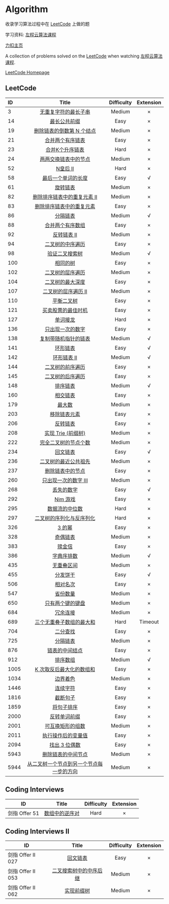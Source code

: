 # Algorithm

收录学习算法过程中在 [LeetCode](https://leetcode-cn.com/) 上做的题

学习资料: [左程云算法课程](https://www.bilibili.com/video/BV13g41157hK?spm_id_from=333.999.0.0)

[力扣主页](https://leetcode-cn.com/u/neohv/)

A collection of problems solved on the [LeetCode](https://leetcode-cn.com/) when watching [左程云算法课程](https://www.bilibili.com/video/BV13g41157hK?spm_id_from=333.999.0.0).

[LeetCode Homepage](https://leetcode-cn.com/u/neohv/)

## LeetCode

| ID   |                            Title                             | Difficulty | Extension |
| :--- | :----------------------------------------------------------: | :--------: | :-------: |
| 3    | [无重复字符的最长子串](https://leetcode-cn.com/problems/longest-substring-without-repeating-characters/) |   Medium   |     ×     |
| 14   | [最长公共前缀](https://leetcode-cn.com/problems/longest-common-prefix/) |    Easy    |     ×     |
| 19   | [删除链表的倒数第 N 个结点](https://leetcode-cn.com/problems/remove-nth-node-from-end-of-list/) |   Medium   |     ×     |
| 21   | [合并两个有序链表](https://leetcode-cn.com/problems/merge-two-sorted-lists/) |    Easy    |     ×     |
| 23   | [合并K个升序链表](https://leetcode-cn.com/problems/merge-k-sorted-lists/) |    Hard    |     ×     |
| 24   | [两两交换链表中的节点](https://leetcode-cn.com/problems/swap-nodes-in-pairs/) |   Medium   |     ×     |
| 52   |  [N皇后 II](https://leetcode-cn.com/problems/n-queens-ii/)   |    Hard    |     ×     |
| 58   | [最后一个单词的长度](https://leetcode-cn.com/problems/length-of-last-word) |    Easy    |     √     |
| 61   |   [旋转链表](https://leetcode-cn.com/problems/rotate-list)   |   Medium   |     ×     |
| 82   | [删除排序链表中的重复元素 II](https://leetcode-cn.com/problems/remove-duplicates-from-sorted-list-ii) |   Medium   |     ×     |
| 83   | [删除排序链表中的重复元素](https://leetcode-cn.com/problems/remove-duplicates-from-sorted-list) |    Easy    |     ×     |
| 86   | [分隔链表](https://leetcode-cn.com/problems/partition-list)  |   Medium   |     √     |
| 88   | [合并两个有序数组](https://leetcode-cn.com/problems/merge-sorted-array) |    Easy    |     ×     |
| 92   | [反转链表 II](https://leetcode-cn.com/problems/reverse-linked-list-ii) |   Medium   |     ×     |
| 94   | [二叉树的中序遍历](https://leetcode-cn.com/problems/binary-tree-inorder-traversal) |    Easy    |     ×     |
| 98   | [验证二叉搜索树](https://leetcode-cn.com/problems/validate-binary-search-tree) |   Medium   |     √     |
| 100  |     [相同的树](https://leetcode.com/problems/same-tree/)     |    Easy    |     ×     |
| 102  | [二叉树的层序遍历](https://leetcode-cn.com/problems/binary-tree-level-order-traversal) |   Medium   |     ×     |
| 104  | [二叉树的最大深度](https://leetcode-cn.com/problems/maximum-depth-of-binary-tree) |    Easy    |     ×     |
| 107  | [二叉树的层序遍历 II](https://leetcode-cn.com/problems/binary-tree-level-order-traversal-ii) |   Medium   |     ×     |
| 110  | [平衡二叉树](https://leetcode-cn.com/problems/balanced-binary-tree) |    Easy    |     ×     |
| 121  | [买卖股票的最佳时机](https://leetcode-cn.com/problems/best-time-to-buy-and-sell-stock) |    Easy    |     ×     |
| 127  |   [单词接龙](https://leetcode-cn.com/problems/word-ladder)   |    Hard    |     ×     |
| 136  | [只出现一次的数字](https://leetcode-cn.com/problems/single-number) |    Easy    |     ×     |
| 138  | [复制带随机指针的链表](https://leetcode-cn.com/problems/copy-list-with-random-pointer) |   Medium   |     √     |
| 141  | [环形链表](https://leetcode-cn.com/problems/linked-list-cycle) |    Easy    |     √     |
| 142  | [环形链表 II](https://leetcode-cn.com/problems/linked-list-cycle-ii) |   Medium   |     √     |
| 144  | [二叉树的前序遍历](https://leetcode-cn.com/problems/binary-tree-preorder-traversal) |    Easy    |     ×     |
| 145  | [二叉树的后序遍历](https://leetcode-cn.com/problems/binary-tree-postorder-traversal) |    Easy    |     ×     |
| 148  |    [排序链表](https://leetcode-cn.com/problems/sort-list)    |   Medium   |     √     |
| 160  | [相交链表](https://leetcode-cn.com/problems/intersection-of-two-linked-lists) |    Easy    |     ×     |
| 179  |  [最大数](https://leetcode-cn.com/problems/largest-number/)  |   Medium   |     ×     |
| 203  | [移除链表元素](https://leetcode-cn.com/problems/remove-linked-list-elements) |    Easy    |     ×     |
| 206  | [反转链表](https://leetcode-cn.com/problems/reverse-linked-list) |    Easy    |     ×     |
| 208  | [实现 Trie (前缀树)](https://leetcode-cn.com/problems/implement-trie-prefix-tree) |   Medium   |     ×     |
| 222  | [完全二叉树的节点个数](https://leetcode-cn.com/problems/count-complete-tree-nodes) |   Medium   |     ×     |
| 234  | [回文链表](https://leetcode-cn.com/problems/palindrome-linked-list) |    Easy    |     √     |
| 236  | [二叉树的最近公共祖先](https://leetcode-cn.com/problems/lowest-common-ancestor-of-a-binary-tree) |   Medium   |     ×     |
| 237  | [删除链表中的节点](https://leetcode-cn.com/problems/delete-node-in-a-linked-list) |    Easy    |     ×     |
| 260  | [只出现一次的数字 III](https://leetcode-cn.com/problems/single-number-iii) |   Medium   |     ×     |
| 268  | [丢失的数字](https://leetcode-cn.com/problems/missing-number) |    Easy    |     √     |
| 292  |    [Nim 游戏](https://leetcode-cn.com/problems/nim-game)     |    Easy    |     ×     |
| 295  | [数据流的中位数](https://leetcode-cn.com/problems/find-median-from-data-stream) |    Hard    |     ×     |
| 297  | [二叉树的序列化与反序列化](https://leetcode-cn.com/problems/serialize-and-deserialize-binary-tree) |    Hard    |     ×     |
| 326  |  [3 的幂](https://leetcode-cn.com/problems/power-of-three)   |    Easy    |     ×     |
| 328  | [奇偶链表](https://leetcode-cn.com/problems/odd-even-linked-list) |   Medium   |     ×     |
| 383  |    [赎金信](https://leetcode-cn.com/problems/ransom-note)    |    Easy    |     ×     |
| 386  | [字典序排数](https://leetcode-cn.com/problems/lexicographical-numbers/) |   Medium   |     √     |
| 435  | [无重叠区间](https://leetcode-cn.com/problems/non-overlapping-intervals/) |   Medium   |     ×     |
| 455  | [分发饼干](https://leetcode-cn.com/problems/assign-cookies/) |    Easy    |     √     |
| 506  | [相对名次](https://leetcode-cn.com/problems/relative-ranks)  |    Easy    |     ×     |
| 547  | [省份数量](https://leetcode-cn.com/problems/number-of-provinces) |   Medium   |     ×     |
| 650  | [只有两个键的键盘](https://leetcode-cn.com/problems/2-keys-keyboard) |   Medium   |     ×     |
| 684  | [冗余连接](https://leetcode-cn.com/problems/redundant-connection) |   Medium   |     ×     |
| 689  | [三个无重叠子数组的最大和](https://leetcode-cn.com/problems/maximum-sum-of-3-non-overlapping-subarrays/) |    Hard    |  Timeout  |
| 704  |  [二分查找](https://leetcode-cn.com/problems/binary-search)  |    Easy    |     ×     |
| 725  | [分隔链表](https://leetcode-cn.com/problems/split-linked-list-in-parts) |   Medium   |     ×     |
| 876  | [链表的中间结点](https://leetcode-cn.com/problems/middle-of-the-linked-list) |    Easy    |     ×     |
| 912  |  [排序数组](https://leetcode-cn.com/problems/sort-an-array)  |   Medium   |     √     |
| 1005 | [K 次取反后最大化的数组和](https://leetcode-cn.com/problems/maximize-sum-of-array-after-k-negations) |    Easy    |     ×     |
| 1034 | [边界着色](https://leetcode-cn.com/problems/coloring-a-border) |   Medium   |     ×     |
| 1446 | [连续字符](https://leetcode-cn.com/problems/consecutive-characters/) |    Easy    |     ×     |
| 1816 | [截断句子](https://leetcode-cn.com/problems/truncate-sentence) |    Easy    |     ×     |
| 1859 | [将句子排序](https://leetcode-cn.com/problems/sorting-the-sentence/) |    Easy    |     ×     |
| 2000 | [反转单词前缀](https://leetcode-cn.com/problems/reverse-prefix-of-word) |    Easy    |     ×     |
| 2001 | [可互换矩形的组数](https://leetcode-cn.com/problems/number-of-pairs-of-interchangeable-rectangles) |   Medium   |     ×     |
| 2011 | [执行操作后的变量值](https://leetcode-cn.com/problems/final-value-of-variable-after-performing-operations) |    Easy    |     ×     |
| 2094 | [找出 3 位偶数](https://leetcode-cn.com/problems/finding-3-digit-even-numbers) |    Easy    |     ×     |
| 5943 | [删除链表的中间节点](https://leetcode-cn.com/problems/delete-the-middle-node-of-a-linked-list/) |   Medium   |     ×     |
| 5944 | [从二叉树一个节点到另一个节点每一步的方向](https://leetcode-cn.com/problems/step-by-step-directions-from-a-binary-tree-node-to-another/) |   Medium   |     ×     |

## Coding Interviews

| ID            |                            Title                             | Difficulty | Extension |
| ------------- | :----------------------------------------------------------: | :--------: | :-------: |
| 剑指 Offer 51 | [数组中的逆序对](https://leetcode-cn.com/problems/shu-zu-zhong-de-ni-xu-dui-lcof/) |    Hard    |     ×     |

## Coding Interviews  II

| ID                |                            Title                             | Difficulty | Extension |
| ----------------- | :----------------------------------------------------------: | :--------: | :-------: |
| 剑指 Offer II 027 |     [回文链表](https://leetcode-cn.com/problems/aMhZSa/)     |    Easy    |     ×     |
| 剑指 Offer II 053 | [二叉搜索树中的中序后继](https://leetcode-cn.com/problems/P5rCT8/) |   Medium   |     ×     |
| 剑指 Offer II 062 |    [实现前缀树](https://leetcode-cn.com/problems/QC3q1f/)    |   Medium   |     ×     |


